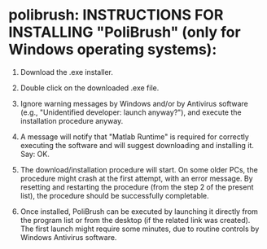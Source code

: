 # polibrush: INSTRUCTIONS FOR INSTALLING "PoliBrush" (only for Windows operating systems):
 
1) Download the .exe installer.
 
2) Double click on the downloaded .exe file.
 
3) Ignore warning messages by Windows and/or by Antivirus software (e.g., "Unidentified developer: launch anyway?"), and execute the installation procedure anyway.
 
4) A message will notify that "Matlab Runtime" is required for correctly executing the software and will suggest downloading and installing it.  Say: OK.
 
5) The download/installation procedure will start. On some older PCs, the procedure might crash at the first attempt, with an error message. By resetting and restarting the procedure (from the step 2 of the present list), the procedure should be successfully completable.
 
6) Once installed, PoliBrush can be executed by launching it directly from the program list or from the desktop (if the related link was created). The first launch might require some minutes, due to routine controls by Windows Antivirus software.
